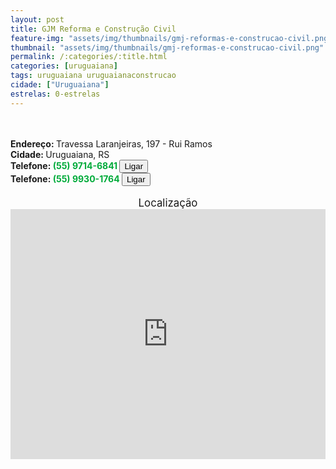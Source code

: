```yaml
---
layout: post
title: GJM Reforma e Construção Civil
feature-img: "assets/img/thumbnails/gmj-reformas-e-construcao-civil.png"
thumbnail: "assets/img/thumbnails/gmj-reformas-e-construcao-civil.png"
permalink: /:categories/:title.html
categories: [uruguaiana]
tags: uruguaiana uruguaianaconstrucao
cidade: ["Uruguaiana"]
estrelas: 0-estrelas
---
```

<!-- more --><br/>
<br/>
<b>Endereço: </b>Travessa Laranjeiras, 197 - Rui Ramos<br />
<b>Cidade: </b>Uruguaiana, RS<br />
<b>Telefone: <span style="color: #00ab3a;">(55) 9714-6841</span> <a href="tel:5597146841"><button class="ligar">Ligar</button></a></b><br />
<b>Telefone: <span style="color: #00ab3a;">(55) 9930-1764</span> <a href="tel:5599301764"><button class="ligar">Ligar</button></a></b><br />
<br />
<div style="font-size: larger; text-align: center;">
Localização</div>
<iframe src="https://www.google.com/maps/embed?pb=!1m18!1m12!1m3!1d13852.603031205965!2d-57.07767432416292!3d-29.77328198641529!2m3!1f0!2f0!3f0!3m2!1i1024!2i768!4f13.1!3m3!1m2!1s0x94535b024d1e3711%3A0xefde4073a8f6ba65!2sRui+Ramos%2C+Uruguaiana+-+RS!5e0!3m2!1spt-BR!2sbr!4v1524053369559" width="100%" height="400" frameborder="0" style="border:0" allowfullscreen></iframe>
